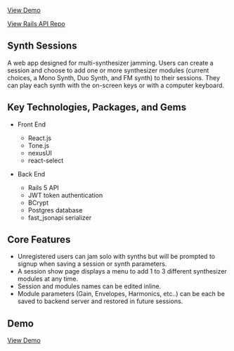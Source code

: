 
[View Demo](https://modest-saha-2b5751.netlify.com/) 

[View Rails API Repo](https://github.com/sebastosh/synthsession-back)



## Synth Sessions

A web app designed for multi-synthesizer jamming. Users can create a session and choose to add one or more synthesizer modules (current choices, a Mono Synth, Duo Synth, and FM synth) to their sessions. They can play each synth with the on-screen keys or with a computer keyboard. 

## Key Technologies, Packages, and Gems

* Front End

  * React.js
  * Tone.js
  * nexusUI
  * react-select

* Back End

  * Rails 5 API
  * JWT token authentication
  * BCrypt
  * Postgres database
  * fast_jsonapi serializer

## Core Features

* Unregistered users can jam solo with synths but will be prompted to signup when saving a session or synth parameters.
* A session show page displays a menu to add 1 to 3 different synthesizer modules at any time. 
* Session and modules names can be edited inline. 
* Module parameters (Gain, Envelopes, Harmonics, etc..) can be each be saved to backend server and restored in future sessions.

## Demo

[View Demo](https://modest-saha-2b5751.netlify.com/)



 

